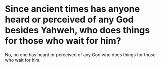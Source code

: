 # Since ancient times has anyone heard or perceived of any God besides Yahweh, who does things for those who wait for him?

No, no one has heard or perceived of any God who does things for those who wait for him.
